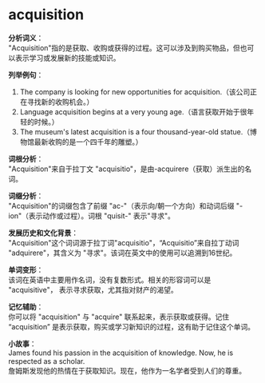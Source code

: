 # acquisition

**分析词义**：  
"Acquisition"指的是获取、收购或获得的过程。这可以涉及到购买物品，但也可以表示学习或发展新的技能或知识。

  

**列举例句**：

  

1.  The company is looking for new opportunities for acquisition.（该公司正在寻找新的收购机会。）
2.  Language acquisition begins at a very young age.（语言获取开始于很年轻的时候。）
3.  The museum's latest acquisition is a four thousand-year-old statue.（博物馆最新收购的是一个四千年的雕塑。）

  

**词根分析**：  
"Acquisition"来自于拉丁文 "acquisitio"，是由-acquirere（获取）派生出的名词。

  

**词缀分析**：  
"Acquisition"的词缀包含了前缀 "ac-"（表示向/朝一个方向）和动词后缀 "-ion"（表示动作或过程）。词根 "quisit-" 表示"寻求"。

  

**发展历史和文化背景**：  
"Acquisition"这个词词源于拉丁词"acquisitio"，“Acquisitio”来自拉丁动词 "adquirere"，其含义为 "寻求"。该词在英文中的使用可以追溯到16世纪。

  

**单词变形**：  
该词在英语中主要用作名词，没有复数形式。相关的形容词可以是 "acquisitive"， 表示寻求获取，尤其指对财产的渴望。

  

**记忆辅助**：  
你可以将 "acquisition" 与 "acquire" 联系起来，表示获取或获得。记住 “acquisition” 是表示获取，购买或学习新知识的过程，这有助于记住这个单词。

  

**小故事**：  
James found his passion in the acquisition of knowledge. Now, he is respected as a scholar.  
詹姆斯发现他的热情在于获取知识。现在，他作为一名学者受到人们的尊重。
